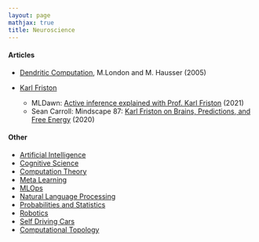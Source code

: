 ```yaml
---
layout: page
mathjax: true
title: Neuroscience
---
```

#### Articles
* [Dendritic Computation](https://neurophysics.ucsd.edu/courses/physics_171/annurev.neuro.28.061604.135703.pdf), M.London and M. Hausser (2005)

* [Karl Friston](https://www.fil.ion.ucl.ac.uk/~karl/)
  * MLDawn: [Active inference explained with Prof. Karl Friston](https://www.youtube.com/watch?v=XohuuIi7Jt8) (2021)
  * Sean Carroll: Mindscape 87: [Karl Friston on Brains, Predictions, and Free Energy](https://www.youtube.com/watch?v=TcFLQvz5uEg&t=1924s) (2020)

#### Other
* [Artificial Intelligence](artificial_intelligence.md)
* [Cognitive Science](cognitive_science.md)
* [Computation Theory](computation_theory.md)
* [Meta Learning](meta_learning.md)
* [MLOps](mlops.md)
* [Natural Language Processing](natural_language_processing.md)
* [Probabilities and Statistics](probabilities_and_statistics.md)
* [Robotics](robotics.md)
* [Self Driving Cars](self_driving_cars.md)
* [Computational Topology](computational_topology.md)
